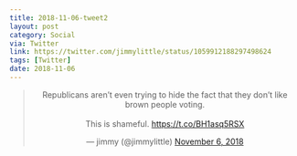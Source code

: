 ```yaml
---
title: 2018-11-06-tweet2
layout: post
category: Social
via: Twitter
link: https://twitter.com/jimmylittle/status/1059912188297498624
tags: [Twitter]
date: 2018-11-06
---
```


<center>
<blockquote class="twitter-tweet"><p lang="en" dir="ltr">Republicans aren’t even trying to hide the fact that they don’t like brown people voting.<br><br>This is shameful. <a href="https://t.co/BH1asq5RSX">https://t.co/BH1asq5RSX</a></p>&mdash; jimmy (@jimmylittle) <a href="https://twitter.com/jimmylittle/status/1059912188297498624?ref_src=twsrc%5Etfw">November 6, 2018</a></blockquote>
<script async src="https://platform.twitter.com/widgets.js" charset="utf-8"></script>

</center>